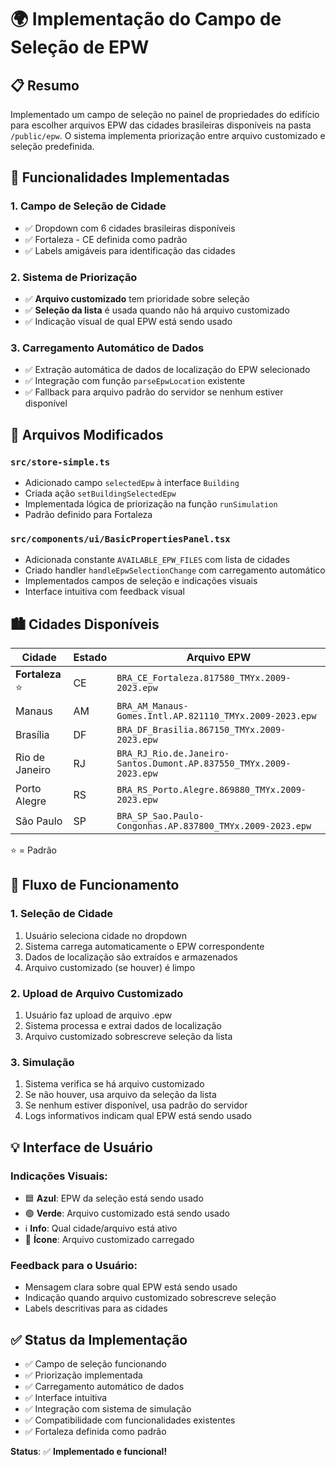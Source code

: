 # 🌍 Implementação do Campo de Seleção de EPW

## 📋 **Resumo**

Implementado um campo de seleção no painel de propriedades do edifício para escolher arquivos EPW das cidades brasileiras disponíveis na pasta `/public/epw`. O sistema implementa priorização entre arquivo customizado e seleção predefinida.

## 🎯 **Funcionalidades Implementadas**

### **1. Campo de Seleção de Cidade**
- ✅ Dropdown com 6 cidades brasileiras disponíveis
- ✅ Fortaleza - CE definida como padrão
- ✅ Labels amigáveis para identificação das cidades

### **2. Sistema de Priorização**
- ✅ **Arquivo customizado** tem prioridade sobre seleção
- ✅ **Seleção da lista** é usada quando não há arquivo customizado
- ✅ Indicação visual de qual EPW está sendo usado

### **3. Carregamento Automático de Dados**
- ✅ Extração automática de dados de localização do EPW selecionado
- ✅ Integração com função `parseEpwLocation` existente
- ✅ Fallback para arquivo padrão do servidor se nenhum estiver disponível

## 🔧 **Arquivos Modificados**

### **`src/store-simple.ts`**
- Adicionado campo `selectedEpw` à interface `Building`
- Criada ação `setBuildingSelectedEpw`
- Implementada lógica de priorização na função `runSimulation`
- Padrão definido para Fortaleza

### **`src/components/ui/BasicPropertiesPanel.tsx`**
- Adicionada constante `AVAILABLE_EPW_FILES` com lista de cidades
- Criado handler `handleEpwSelectionChange` com carregamento automático
- Implementados campos de seleção e indicações visuais
- Interface intuitiva com feedback visual

## 🏙️ **Cidades Disponíveis**

| Cidade | Estado | Arquivo EPW |
|--------|--------|-------------|
| **Fortaleza** ⭐ | CE | `BRA_CE_Fortaleza.817580_TMYx.2009-2023.epw` |
| Manaus | AM | `BRA_AM_Manaus-Gomes.Intl.AP.821110_TMYx.2009-2023.epw` |
| Brasília | DF | `BRA_DF_Brasilia.867150_TMYx.2009-2023.epw` |
| Rio de Janeiro | RJ | `BRA_RJ_Rio.de.Janeiro-Santos.Dumont.AP.837550_TMYx.2009-2023.epw` |
| Porto Alegre | RS | `BRA_RS_Porto.Alegre.869880_TMYx.2009-2023.epw` |
| São Paulo | SP | `BRA_SP_Sao.Paulo-Congonhas.AP.837800_TMYx.2009-2023.epw` |

⭐ = Padrão

## 🔄 **Fluxo de Funcionamento**

### **1. Seleção de Cidade**
1. Usuário seleciona cidade no dropdown
2. Sistema carrega automaticamente o EPW correspondente
3. Dados de localização são extraídos e armazenados
4. Arquivo customizado (se houver) é limpo

### **2. Upload de Arquivo Customizado**
1. Usuário faz upload de arquivo .epw
2. Sistema processa e extrai dados de localização
3. Arquivo customizado sobrescreve seleção da lista

### **3. Simulação**
1. Sistema verifica se há arquivo customizado
2. Se não houver, usa arquivo da seleção da lista
3. Se nenhum estiver disponível, usa padrão do servidor
4. Logs informativos indicam qual EPW está sendo usado

## 💡 **Interface de Usuário**

### **Indicações Visuais:**
- 🟦 **Azul**: EPW da seleção está sendo usado
- 🟢 **Verde**: Arquivo customizado está sendo usado
- ℹ️ **Info**: Qual cidade/arquivo está ativo
- 📁 **Ícone**: Arquivo customizado carregado

### **Feedback para o Usuário:**
- Mensagem clara sobre qual EPW está sendo usado
- Indicação quando arquivo customizado sobrescreve seleção
- Labels descritivas para as cidades

## ✅ **Status da Implementação**

- ✅ Campo de seleção funcionando
- ✅ Priorização implementada
- ✅ Carregamento automático de dados
- ✅ Interface intuitiva
- ✅ Integração com sistema de simulação
- ✅ Compatibilidade com funcionalidades existentes
- ✅ Fortaleza definida como padrão

**Status**: ✅ **Implementado e funcional!**
